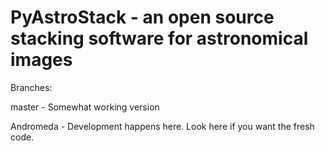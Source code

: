 # PyAstroStack - an open source stacking software for astronomical images

Branches:

master - Somewhat working version

Andromeda - Development happens here. Look here if you want the fresh code.